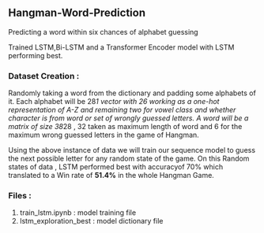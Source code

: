 ## Hangman-Word-Prediction
Predicting a word within six chances of alphabet guessing

Trained LSTM,Bi-LSTM and a Transformer Encoder model with LSTM performing best. 

### Dataset Creation :
Randomly taking a word from the dictionary and padding some alphabets of it. Each alphabet will be 28*1 vector with 26 working as a one-hot representation of A-Z and remaining two for vowel class and whether character is from word or set of wrongly guessed letters. A word will be a matrix of size 38*28 , 32 taken as maximum length of word and 6 for the maximum wrong guessed letters in the game of Hangman. 

Using the above instance of data we will train our sequence model to guess the next possible letter for any random state of the game. On this Random states of data , LSTM performed best with accuracyof 70% which translated to a Win rate of **51.4%** in the whole Hangman Game. 

### Files :
1. train_lstm.ipynb : model training file
2. lstm_exploration_best : model dictionary file 
